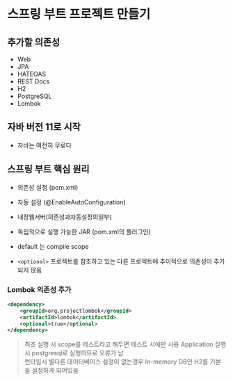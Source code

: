 # 스프링 부트 프로젝트 만들기
## 추가할 의존성
- Web
- JPA
- HATEOAS
- REST Docs
- H2
- PostgreSQL
- Lombok

## 자바 버전 11로 시작
- 자바는 여전히 무료다

## 스프링 부트 핵심 원리
- 의존성 설정 (pom.xml)
- 자동 설정 (@EnableAutoConfiguration)
- 내장웹서버(의존성과자동설정의일부)
- 독립적으로 실행 가능한 JAR (pom.xml의 플러그인)

- default 는 compile scope
- `<optional>` 프로젝트를 참조하고 있는 다른 프로젝트에 추이적으로 의존성이 추가되지 않음

### Lombok 의존성 추가
```xml
<dependency>
    <groupId>org.projectlombok</groupId>
    <artifactId>lombok</artifactId>
    <optional>true</optional>
</dependency>
```
  
> 최초 실행 시 scope를 테스트라고 해두면 테스트 시에만 사용 Application 실행 시 postgresql로 실행하므로 오류가 남  
> 런타임시 별다른 데이터베이스 설정이 없는경우 In-memory DB인 H2를 기본을 설정하게 되어있음  